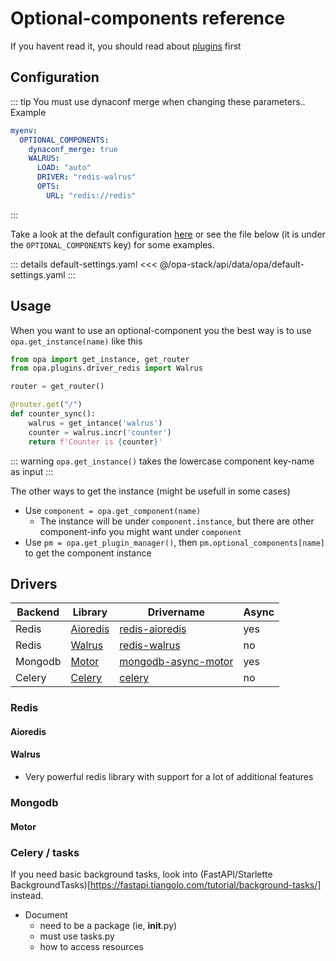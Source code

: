 # Optional-components reference

If you havent read it, you should read about [plugins](./plugins) first

## Configuration

::: tip
You must use dynaconf merge when changing these parameters.. Example

```yaml
myenv:
  OPTIONAL_COMPONENTS:
    dynaconf_merge: true
    WALRUS:
      LOAD: "auto"
      DRIVER: "redis-walrus"
      OPTS:
        URL: "redis://redis"
```
:::

Take a look at the default configuration [here](https://github.com/opa-stack/opa-stack/blob/master/api/data/opa/default-settings.yaml) or see the file below (it is under the `OPTIONAL_COMPONENTS` key) for some examples.

::: details default-settings.yaml
<<< @/opa-stack/api/data/opa/default-settings.yaml
:::

## Usage

When you want to use an optional-component you the best way is to use `opa.get_instance(name)` like this

```py
from opa import get_instance, get_router
from opa.plugins.driver_redis import Walrus

router = get_router()

@router.get("/")
def counter_sync():
    walrus = get_intance('walrus')
    counter = walrus.incr('counter')
    return f'Counter is {counter}'
```

::: warning
`opa.get_instance()` takes the lowercase component key-name as input
:::

The other ways to get the instance (might be usefull in some cases)

* Use `component = opa.get_component(name)`
  * The instance will be under `component.instance`, but there are other component-info you might want under `component`
* Use `pm = opa.get_plugin_manager()`, then `pm.optional_components[name]` to get the component instance

## Drivers

| Backend | Library        | Drivername         | Async |
| -- | --------------- | ---------------- | -------- |
| Redis | [Aioredis](https://aioredis.readthedocs.io/) | [redis-aioredis](#aioredis)  | yes |
| Redis | [Walrus](https://walrus.readthedocs.io) | [redis-walrus](#walrus) | no |
| Mongodb | [Motor](https://motor.readthedocs.io/en/stable/) | [mongodb-async-motor](#motor) | yes |
| Celery | [Celery](http://www.celeryproject.org/) | [celery](#celery) | no |

### Redis

#### Aioredis

#### Walrus

* Very powerful redis library with support for a lot of additional features

### Mongodb

#### Motor

### Celery / tasks

If you need basic background tasks, look into (FastAPI/Starlette BackgroundTasks)[https://fastapi.tiangolo.com/tutorial/background-tasks/] instead.

* Document
  * need to be a package (ie, __init__.py)
  * must use tasks.py
  * how to access resources
